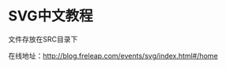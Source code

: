 SVG中文教程
==================



文件存放在SRC目录下

在线地址：http://blog.freleap.com/events/svg/index.html#/home

